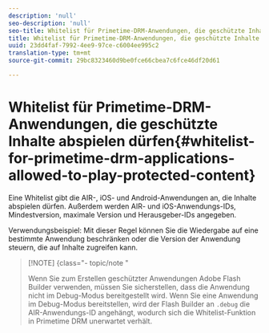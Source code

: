 ```yaml
---
description: 'null'
seo-description: 'null'
seo-title: Whitelist für Primetime-DRM-Anwendungen, die geschützte Inhalte abspielen dürfen
title: Whitelist für Primetime-DRM-Anwendungen, die geschützte Inhalte abspielen dürfen
uuid: 23dd4faf-7992-4ee9-97ce-c6004ee995c2
translation-type: tm+mt
source-git-commit: 29bc8323460d9be0fce66cbea7c6fce46df20d61

---
```



# Whitelist für Primetime-DRM-Anwendungen, die geschützte Inhalte abspielen dürfen{#whitelist-for-primetime-drm-applications-allowed-to-play-protected-content}

Eine Whitelist gibt die AIR-, iOS- und Android-Anwendungen an, die Inhalte abspielen dürfen. Außerdem werden AIR- und iOS-Anwendungs-IDs, Mindestversion, maximale Version und Herausgeber-IDs angegeben.

Verwendungsbeispiel: Mit dieser Regel können Sie die Wiedergabe auf eine bestimmte Anwendung beschränken oder die Version der Anwendung steuern, die auf Inhalte zugreifen kann.

>[!NOTE] {class=&quot;- topic/note &quot;
>
>Wenn Sie zum Erstellen geschützter Anwendungen Adobe Flash Builder verwenden, müssen Sie sicherstellen, dass die Anwendung nicht im Debug-Modus bereitgestellt wird. Wenn Sie eine Anwendung im Debug-Modus bereitstellen, wird der Flash Builder an `.debug` die AIR-Anwendungs-ID angehängt, wodurch sich die Whitelist-Funktion in Primetime DRM unerwartet verhält.

